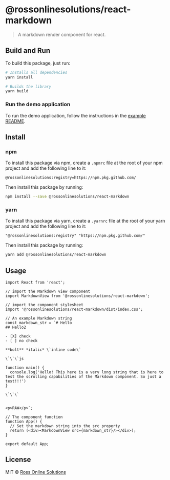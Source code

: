 # @rossonlinesolutions/react-markdown

> A markdown render component for react.

## Build and Run

To build this package, just run:

```sh
# Installs all dependencies
yarn install

# Builds the library
yarn build
```

### Run the demo application

To run the demo application, follow the instructions in the [example README](./example/README.md).

## Install

### npm

To install this package via npm, create a `.npmrc` file at the root of your npm project
and add the following line to it:

```
@rossonlinesolutions:registry=https://npm.pkg.github.com/
```

Then install this package by running:

```sh
npm install --save @rossonlinesolutions/react-markdown
```

### yarn

To install this package via yarn, create a `.yarnrc` file at the root of your yarn project
and add the following line to it:

```
"@rossonlinesolutions:registry" "https://npm.pkg.github.com/"
```

Then install this package by running:

```sh
yarn add @rossonlinesolutions/react-markdown
```

## Usage

```tsx
import React from 'react';

// import the Markdown view component
import MarkdownView from '@rossonlinesolutions/react-markdown';

// import the component stylesheet
import '@rossonlinesolutions/react-markdown/dist/index.css';

// An example Markdown string
const markdown_str = `# Hello
## Hello2

- [X] check
- [ ] no check

**bolt** *italic* \`inline code\`

\`\`\`js

function main() {
  console.log('Hello! This here is a very long string that is here to test the scrolling capabilities of the Markdown component. So just a test!!!')
}

\`\`\`


<p>RAW</p>`;

// The component function
function App() {
  // Set the markdown string into the src property
  return (<div><MarkdownView src={markdown_str}/></div>);
}

export default App;
```

## License

MIT © [Ross Online Solutions](https://github.com/rossonlinesolutions)
